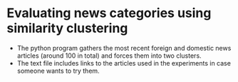 # Evaluating news categories using similarity clustering

* The python program gathers the most recent foreign and domestic news articles (around 100 in total) and forces them into two clusters. 
* The text file includes links to the articles used in the experiments in case someone wants to try them.
